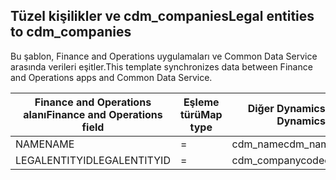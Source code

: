 ## <a name="legal-entities-to-cdm_companies"></a><span data-ttu-id="e5066-101">Tüzel kişilikler ve cdm_companies</span><span class="sxs-lookup"><span data-stu-id="e5066-101">Legal entities to cdm_companies</span></span>

<span data-ttu-id="e5066-102">Bu şablon, Finance and Operations uygulamaları ve Common Data Service arasında verileri eşitler.</span><span class="sxs-lookup"><span data-stu-id="e5066-102">This template synchronizes data between Finance and Operations apps and Common Data Service.</span></span>

<span data-ttu-id="e5066-103">Finance and Operations alanı</span><span class="sxs-lookup"><span data-stu-id="e5066-103">Finance and Operations field</span></span> | <span data-ttu-id="e5066-104">Eşleme türü</span><span class="sxs-lookup"><span data-stu-id="e5066-104">Map type</span></span> | <span data-ttu-id="e5066-105">Diğer Dynamics 365 alanı</span><span class="sxs-lookup"><span data-stu-id="e5066-105">Other Dynamics 365 field</span></span> | <span data-ttu-id="e5066-106">Varsayılan değer</span><span class="sxs-lookup"><span data-stu-id="e5066-106">Default value</span></span>
---|---|---|---
<span data-ttu-id="e5066-107">NAME</span><span class="sxs-lookup"><span data-stu-id="e5066-107">NAME</span></span> | = | <span data-ttu-id="e5066-108">cdm_name</span><span class="sxs-lookup"><span data-stu-id="e5066-108">cdm_name</span></span> | 
<span data-ttu-id="e5066-109">LEGALENTITYID</span><span class="sxs-lookup"><span data-stu-id="e5066-109">LEGALENTITYID</span></span> | = | <span data-ttu-id="e5066-110">cdm_companycode</span><span class="sxs-lookup"><span data-stu-id="e5066-110">cdm_companycode</span></span> | 
